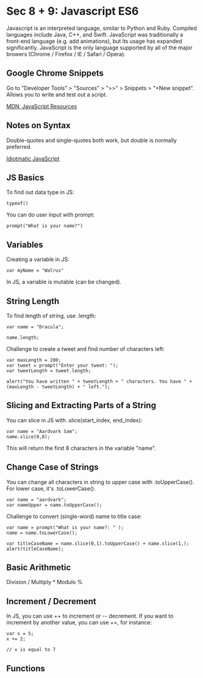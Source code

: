 # Sec 8 + 9: Javascript ES6

Javascript is an interpreted language, similar to Python and Ruby. Compiled languages include Java, C++, and Swift. JavaScript was traditionally a front-end language (e.g. add animations), but its usage has expanded significantly. JavaScript is the only language supported by all of the major browers (Chrome / Firefox / IE / Safari / Opera). 

## Google Chrome Snippets

Go to "Developer Tools" > "Sources" > ">>" > Snippets > "+New snippet". Allows you to write and test out a script. 

[MDN: JavaScript Resources](https://developer.mozilla.org/en-US/docs/Web/JavaScript)

## Notes on Syntax

Double-quotes and single-quotes both work, but double is normally preferred. 

[Idiotmatic JavaScript](https://github.com/rwaldron/idiomatic.js/)

## JS Basics

To find out data type in JS:

```
typeof()
```

You can do user input with prompt:

```
prompt("What is your name?")
```

## Variables

Creating a variable in JS:

```
var myName = "Walrus"
```

In JS, a variable is mutable (can be changed). 

## String Length

To find length of string, use .length:

```
var name = "Dracula";

name.length;
```
Challenge to create a tweet and find number of characters left:

```
var maxLength = 280;
var tweet = prompt("Enter your tweet: ");
var tweetLength = tweet.length;

alert("You have written " + tweetLength + " characters. You have " + (maxLength - tweetLength) + " left.");
```

## Slicing and Extracting Parts of a String

You can slice in JS with .slice(start_index, end_index):

```
var name = "Aardvark Sam";
name.slice(0,8);
```
This will return the first 8 characters in the variable "name". 

## Change Case of Strings

You can change all characters in string to upper case with .toUpperCase(). For lower case, it's .toLowerCase(). 

```
var name = "aardvark";
var nameUpper = name.toUpperCase();
```

Challenge to convert (single-word) name to title case:

```
var name = prompt("What is your name?: " );
name = name.toLowerCase();

var titleCaseName = name.slice(0,1).toUpperCase() + name.slice(1,);
alert(titleCaseName);
```

## Basic Arithmetic 

Division /
Multiply * 
Modulo %

## Increment / Decrement

In JS, you can use ++ to increment or -- decrement. If you want to increment by another value, you can use +=, for instance:

```
var x = 5;
x += 2;

// x is equal to 7
```

## Functions


